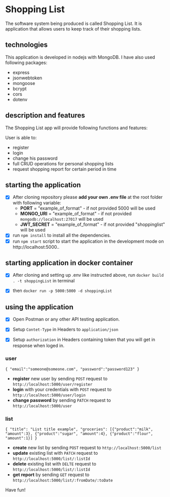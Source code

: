 # Shopping List
The software system being produced is called Shopping List. It is application that allows users to keep track of their shopping lists.

## technologies
This application is developed in nodejs with MongoDB. I have also used following packages:

 - express
 - jsonwebtoken
 - mongoose
 - bcrypt
 - cors
 - dotenv

## description and features
The Shopping List app will provide following functions and features:

User is able to:
 - register
 - login
 - change his password
 - full CRUD operations for personal shopping lists
 - request shopping report for certain period in time

## starting the application
- [x] After cloning repository please **add your own .env file** at the root folder with following variable: 
  - **PORT** = "example_of_format" - if not provided 5000 will be used
  - **MONGO_URI** = "example_of_format" - if not provided `mongodb://localhost:27017` will be used
  - **JWT_SECRET** = "example_of_format" - if not provided "shoppinglist" will be used
- [x] run `npm install` to install all the dependencies. 
- [x] run `npm start` script to start the application in the development mode on http://localhost:5000.. 

## starting application in docker container
- [x] After cloning and setting up .env like instructed above, run ` docker build . -t shoppingList ` in terminal
- [x] then ` docker run -p 5000:5000 -d shoppingList `


## using the application
- [x] Open Postman or any other API testing application.
- [x] Setup ` Contet-Type ` in Headers to ` application/json ` 
- [x] Setup ` authorization ` in Headers containing token that you will get in response when loged in. 


### user

` {
  "email":"someone@someone.com",
  "password":"password123"
} `

- **register** new user by sending ` POST ` request to ` http://localhost:5000/user/register `
- **login** with your credentials with ` POST ` request to ` http://localhost:5000/user/login `
- **change password** by sending ` PATCH ` request to ` http://localhost:5000/user `


### list 

` {
    "title": "List title example",
    "groceries": [{"product":"milk", "amount":3}, {"product":"sugar", "amount":4}, {"product":"flour", "amount":1}]
} `

- **create** new list by sending ` POST ` request to ` http://localhost:5000/list `
- **update** existing list with ` PATCH ` request to ` http://localhost:5000/list/:listId `
- **delete** existing list with ` DELTE ` request to ` http://localhost:5000/list/:listId `
- **get report** by sending ` GET ` request to ` http://localhost:5000/list/:fromDate/:toDate `

Have fun!
